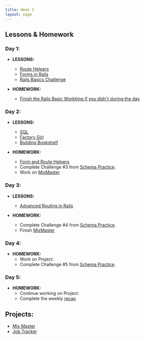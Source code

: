 ```yaml
---
title: Week 3
layout: page
---
```


## Lessons & Homework

### Day 1:

* **LESSONS:**
  - [Route Helpers](../lessons/route_helpers)
  - [Forms in Rails](../lessons/form_helpers_rails)
  - [Rails Basics Challenge](../lessons/models_databases_relationships_routes_controllers_oh_my)

* **HOMEWORK:**
  - [Finish the Rails Basic Worktime if you didn't during the day](https://github.com/turingschool/challenges/blob/master/models_databases_relationships_routes_controllers_oh_my.markdown)

### Day 2:

* **LESSONS:**
  - [SQL](../lessons/sql)
  - [Factory Girl](../lessons/factory_girl)
  - [Building Bookshelf](../lessons/forms_primer)

* **HOMEWORK:**
  - [Form and Route Helpers](https://github.com/turingschool/challenges/blob/master/form_route_helpers_rails.markdown)
  - Complete Challenge #3 from [Schema Practice](https://gist.github.com/rwarbelow/80417edbcc42578cb56a).
  - Work on [MixMaster](../projects/mix_master/1_getting_started)

### Day 3:

* **LESSONS:**
  - [Advanced Routing in Rails](../lessons/advanced_routing_rails)

* **HOMEWORK:**
  - Complete Challenge #4 from [Schema Practice](https://gist.github.com/rwarbelow/80417edbcc42578cb56a).
  - Finish [MixMaster](../projects/mix_master/1_getting_started)

### Day 4:

* **HOMEWORK:**
  - Work on Project.
  - Complete Challenge #5 from [Schema Practice](https://gist.github.com/rwarbelow/80417edbcc42578cb56a).

### Day 5:

* **HOMEWORK:**
  - Continue working on Project.
  - Complete the weekly [recap](https://github.com/turingschool/checks-for-understanding/blob/master/module-2/backend/week_three.md)

## Projects:

* [Mix Master](../projects/mix_master/1_getting_started)
* [Job Tracker](https://github.com/turingschool/job-tracker)
